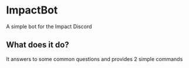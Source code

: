 # ImpactBot
A simple bot for the Impact Discord

## What does it do?
It answers to some common questions and provides 2 simple commands